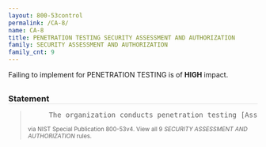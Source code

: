 ```yaml
---
layout: 800-53control
permalink: /CA-8/
name: CA-8
title: PENETRATION TESTING SECURITY ASSESSMENT AND AUTHORIZATION
family: SECURITY ASSESSMENT AND AUTHORIZATION
family_cnt: 9
---
```

<p class="text-danger">Failing to implement for PENETRATION TESTING is of <b>HIGH</b> impact.</p>

<h3 style="border-bottom:1px solid #ddd;margin:30px 0 8px 0;">Statement</h3>
<blockquote>
<pre>     The organization conducts penetration testing [Assignment: organization-defined frequency] on [Assignment: organization-defined information systems or system components]. 
</pre>
<p><small>via NIST Special Publication 800-53v4. View all 9 <i>SECURITY ASSESSMENT AND AUTHORIZATION</i> rules. <a href="/cce/ssg/group/$Group_id"><span class="glyphicon glyphicon-link"></span></a> </small></p>
</blockquote>

